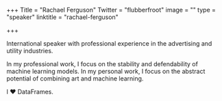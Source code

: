 +++
Title = "Rachael Ferguson"
Twitter = "flubberfroot"
image = ""
type = "speaker"
linktitle = "rachael-ferguson"

+++

International speaker with professional experience in the advertising and utility industries.

In my professional work, I focus on the stability and defendability of machine learning models. In my personal work, I focus on the abstract potential of combining art and machine learning.

I ♥︎ DataFrames.
